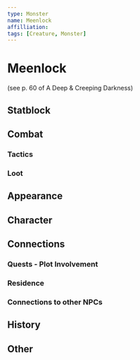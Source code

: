```yaml
---
type: Monster
name: Meenlock
affilliation: 
tags: [Creature, Monster]
---
```


# Meenlock

(see p. 60 of A Deep & Creeping Darkness)

## Statblock



## Combat

### Tactics

### Loot


## Appearance


## Character


## Connections

### Quests - Plot Involvement

### Residence

### Connections to other NPCs


## History


## Other